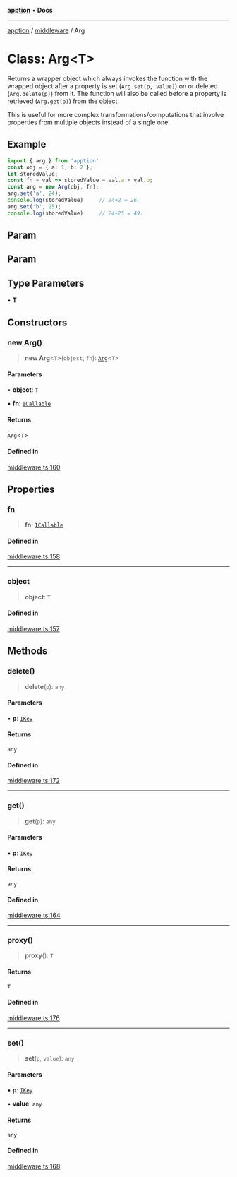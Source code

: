 [**apption**](../../README.md) • **Docs**

***

[apption](../../modules.md) / [middleware](../README.md) / Arg

# Class: Arg\<T\>

Returns a wrapper object which always invokes the function with the 
wrapped object after a property is set (`Arg.set(p, value)`) on or deleted (`Arg.delete(p)`) 
from it. The function will also be called before a property is retrieved (`Arg.get(p)`) 
from the object. 

This is useful for more complex transformations/computations that involve 
properties from multiple objects instead of a single one.

## Example

```ts
import { arg } from 'apption'
const obj = { a: 1, b: 2 };
let storedValue;
const fn = val => storedValue = val.a + val.b;
const arg = new Arg(obj, fn);
arg.set('a', 24);
console.log(storedValue)     // 24+2 = 26.
arg.set('b', 25);
console.log(storedValue)     // 24+25 = 49.
```

## Param

## Param

## Type Parameters

• **T**

## Constructors

### new Arg()

> **new Arg**\<`T`\>(`object`, `fn`): [`Arg`](Arg.md)\<`T`\>

#### Parameters

• **object**: `T`

• **fn**: [`ICallable`](../../types/interfaces/ICallable.md)

#### Returns

[`Arg`](Arg.md)\<`T`\>

#### Defined in

[middleware.ts:160](https://github.com/mksunny1/apption/blob/edbec5398a9c4dd80aef328bce86959614ae2fb4/src/middleware.ts#L160)

## Properties

### fn

> **fn**: [`ICallable`](../../types/interfaces/ICallable.md)

#### Defined in

[middleware.ts:158](https://github.com/mksunny1/apption/blob/edbec5398a9c4dd80aef328bce86959614ae2fb4/src/middleware.ts#L158)

***

### object

> **object**: `T`

#### Defined in

[middleware.ts:157](https://github.com/mksunny1/apption/blob/edbec5398a9c4dd80aef328bce86959614ae2fb4/src/middleware.ts#L157)

## Methods

### delete()

> **delete**(`p`): `any`

#### Parameters

• **p**: [`IKey`](../../types/type-aliases/IKey.md)

#### Returns

`any`

#### Defined in

[middleware.ts:172](https://github.com/mksunny1/apption/blob/edbec5398a9c4dd80aef328bce86959614ae2fb4/src/middleware.ts#L172)

***

### get()

> **get**(`p`): `any`

#### Parameters

• **p**: [`IKey`](../../types/type-aliases/IKey.md)

#### Returns

`any`

#### Defined in

[middleware.ts:164](https://github.com/mksunny1/apption/blob/edbec5398a9c4dd80aef328bce86959614ae2fb4/src/middleware.ts#L164)

***

### proxy()

> **proxy**(): `T`

#### Returns

`T`

#### Defined in

[middleware.ts:176](https://github.com/mksunny1/apption/blob/edbec5398a9c4dd80aef328bce86959614ae2fb4/src/middleware.ts#L176)

***

### set()

> **set**(`p`, `value`): `any`

#### Parameters

• **p**: [`IKey`](../../types/type-aliases/IKey.md)

• **value**: `any`

#### Returns

`any`

#### Defined in

[middleware.ts:168](https://github.com/mksunny1/apption/blob/edbec5398a9c4dd80aef328bce86959614ae2fb4/src/middleware.ts#L168)
